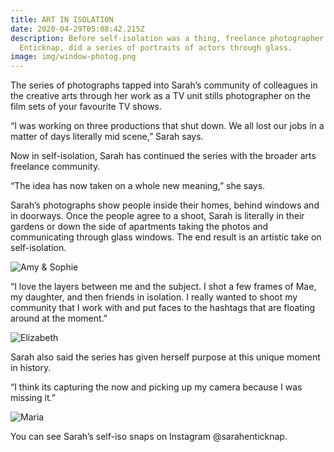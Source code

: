 ```yaml
---
title: ART IN ISOLATION
date: 2020-04-29T05:08:42.215Z
description: Before self-isolation was a thing, freelance photographer Sarah
  Enticknap, did a series of portraits of actors through glass.
image: img/window-photog.png
---
```

The series of photographs tapped into Sarah’s community of colleagues in the creative arts through her work as a TV unit stills photographer on the film sets of your favourite TV shows.

“I was working on three productions that shut down. We all lost our jobs in a matter of days literally mid scene,” Sarah says.

Now in self-isolation, Sarah has continued the series with the broader arts freelance community.

“The idea has now taken on a whole new meaning,” she says.

Sarah’s photographs show people inside their homes, behind windows and in doorways. Once the people agree to a shoot, Sarah is literally in their gardens or down the side of apartments taking the photos and communicating through glass windows. The end result is an artistic take on self-isolation.

![Amy & Sophie](img/isolation_amy-sophie_07_04_20_0011-2.jpg)

“I love the layers between me and the subject. I shot a few frames of Mae, my daughter, and then friends in isolation. I really wanted to shoot my community that I work with and put faces to the hashtags that are floating around at the moment.”

![Elizabeth](img/isolation_elizabethwatson_0027.jpg)

Sarah also said the series has given herself purpose at this unique moment in history.

“I think its capturing the now and picking up my camera because I was missing it.”

![Maria](img/isolation_maria_p_15_04_20_0089.jpg)

You can see Sarah’s self-iso snaps on Instagram @sarahenticknap.